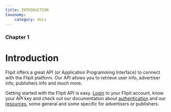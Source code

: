 ```yaml
---
title: INTRODUCTION
taxonomy:
    category: docs
---
```

### Chapter 1

# Introduction

Flipit offers a great API (or Application Programming Interface) to connect with the Flipit platform. Our API allows you to retrieve user info, advertiser info, publishers info and much more.

Getting started with the Flipit API is easy. [Login](https://flipit.com/admin) to your Flipit account, know your API key and check out our documentation about [authentication](http://flipit.com/admin) and our [resources](http://flipit.com/admin), some general and some specific for advertisers or publishers.